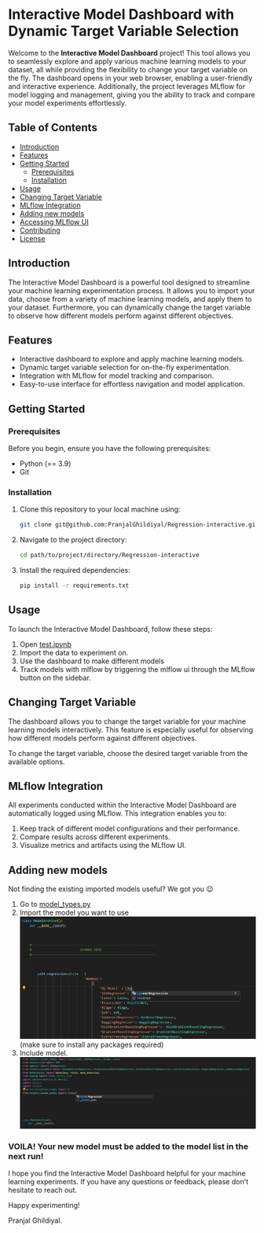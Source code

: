 # Interactive Model Dashboard with Dynamic Target Variable Selection

Welcome to the **Interactive Model Dashboard** project! This tool allows you to seamlessly explore and apply various machine learning models to your dataset, all while providing the flexibility to change your target variable on the fly. The dashboard opens in your web browser, enabling a user-friendly and interactive experience. Additionally, the project leverages MLflow for model logging and management, giving you the ability to track and compare your model experiments effortlessly.

## Table of Contents

- [Introduction](#introduction)
- [Features](#features)
- [Getting Started](#getting-started)
  - [Prerequisites](#prerequisites)
  - [Installation](#installation)
- [Usage](#usage)
- [Changing Target Variable](#changing-target-variable)
- [MLflow Integration](#mlflow-integration)
- [Adding new models](#adding-new-models)
- [Accessing MLflow UI](#accessing-mlflow-ui)
- [Contributing](#contributing)
- [License](#license)

## Introduction

The Interactive Model Dashboard is a powerful tool designed to streamline your machine learning experimentation process. It allows you to import your data, choose from a variety of machine learning models, and apply them to your dataset. Furthermore, you can dynamically change the target variable to observe how different models perform against different objectives.

## Features

- Interactive dashboard to explore and apply machine learning models.
- Dynamic target variable selection for on-the-fly experimentation.
- Integration with MLflow for model tracking and comparison.
- Easy-to-use interface for effortless navigation and model application.

## Getting Started

### Prerequisites

Before you begin, ensure you have the following prerequisites:

- Python (== 3.9)
- Git

### Installation

1. Clone this repository to your local machine using:

   ```bash
   git clone git@github.com:PranjalGhildiyal/Regression-interactive.git
   ```
2. Navigate to the project directory:
   ```bash
   cd path/to/project/directory/Regression-interactive
   ```
3. Install the required dependencies:
   ```bash
   pip install -r requirements.txt
   ```

## Usage
To launch the Interactive Model Dashboard, follow these steps:
1. Open [test.ipynb](example.py)
2. Import the data to experiment on.
3. Use the dashboard to make different models
4. Track models with mlflow by triggering the mlflow ui through the MLflow button on the sidebar.

## Changing Target Variable
The dashboard allows you to change the target variable for your machine learning models interactively. This feature is especially useful for observing how different models perform against different objectives.

To change the target variable, choose the desired target variable from the available options.

## MLflow Integration
All experiments conducted within the Interactive Model Dashboard are automatically logged using MLflow. This integration enables you to:

1. Keep track of different model configurations and their performance.
2. Compare results across different experiments.
3. Visualize metrics and artifacts using the MLflow UI.

## Adding new models
Not finding the existing imported models useful? We got you 😉
1. Go to [model_types.py](config/model_types.py)
2. Import the model you want to use
   ![Import Image](Attachments/import_model.png)
   (make sure to install any packages required)
3. Include model.
   ![Model_Inclusion](Attachments/model_inclusion.png)

### VOILA! Your new model must be added to the model list in the next run!


I hope you find the Interactive Model Dashboard helpful for your machine learning experiments. If you have any questions or feedback, please don't hesitate to reach out.

Happy experimenting!

Pranjal Ghildiyal.
